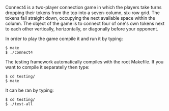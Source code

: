 Connect4 is a two-player connection game in which the players take turns dropping their tokens from the top into a seven-column, six-row grid. The tokens fall straight down, occupying the next available space within the column. The object of the game is to connect four of one's own tokens next to each other vertically, horizontally, or diagonally before your opponent.

In order to play the game compile it and run it by typing:

	$ make
	$ ./connect4

The testing framework automatically compiles with the root Makefile. If you want to compile it separatelly then type:

	$ cd testing/
	$ make

It can be ran by typing:

	$ cd testing/
	$ ./test-all
